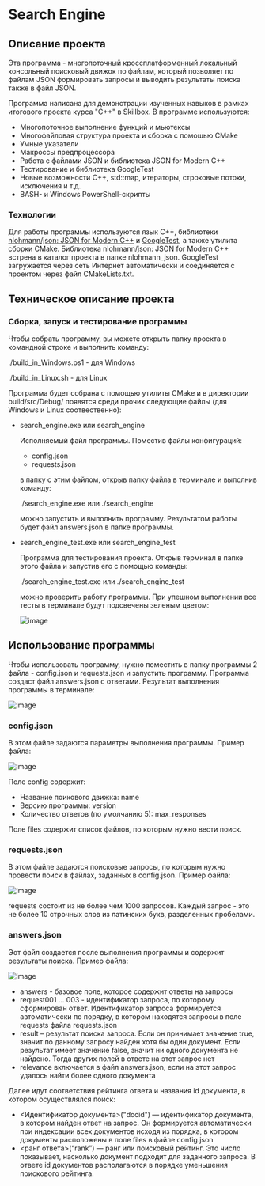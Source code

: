 # Search Engine
## Описание проекта
Эта программа - многопоточный кроссплатформенный локальный консольный поисковый движок по файлам, который позволяет по файлам JSON формировать запросы и выводить результаты поиска также в файл JSON.

Программа написана для демонстрации изученных навыков в рамках итогового проекта курса "C++" в Skillbox. В программе используются:
* Многопоточное выполнение функций и мьютексы
* Многофайловая структура проекта и сборка с помощью CMake
* Умные указатели
* Макроссы предпроцессора
* Работа с файлами JSON и библиотека JSON for Modern C++
* Тестирование и библиотека GoogleTest
* Новые возможности С++, std::map, итераторы, строковые потоки, исключения и т.д.
* BASH- и Windows PowerShell-скрипты
### Технологии
Для работы программы используются язык С++, библиотеки [nlohmann/json: JSON for Modern C++](https://github.com/nlohmann/json) и [GoogleTest](https://github.com/google/googletest), а также утилита сборки CMake. Библиотека nlohmann/json: JSON for Modern C++ встрена в каталог проекта в папке nlohmann_json. GoogleTest загружается через сеть Интернет автоматически и соединяется с проектом через файл CMakeLists.txt.
## Техническое описание проекта
###  Сборка, запуск и тестирование программы
Чтобы собрать программу, вы можете открыть папку проекта в командной строке и выполнить команду:

./build_in_Windows.ps1 - для Windows

./build_in_Linux.sh - для Linux

Программа будет собрана с помощью утилиты CMake и в директории build/src/Debug/ появятся среди прочих следующие файлы (для Windows и Linux соотвественно):
* search_engine.exe или search_engine

  Исполняемый файл программы. Поместив файлы конфигураций:

  * config.json
  * requests.json

   в папку с этим файлом, открыв папку файла в терминале и выполнив команду:
  
  ./search_engine.exe или  ./search_engine

  можно запустить и выполнить программу. Результатом работы будет файл answers.json в папке программы.
* search_engine_test.exe или search_engine_test

  Программа для тестирования проекта. Открыв терминал в папке этого файла и запустив его с помощью команды:

  ./search_engine_test.exe или ./search_engine_test

  можно проверить работу программы. При упешном выполнении все тесты в терминале будут подсвечены зеленым цветом:

  ![image](https://github.com/futurewillbeours/search_engine/assets/134860207/d48cceec-298f-420f-826a-bd97ca69d827)

## Использование программы
Чтобы использовать программу, нужно поместить в папку программы 2 файла - config.json и requests.json и запустить программу. Программа создаст файл answers.json с ответами.
Результат выполнения программы в терминале:

![image](https://github.com/futurewillbeours/search_engine/assets/134860207/bdc578a9-5fb3-4359-bee0-bdda98c6a143)

### config.json
В этом файле задаются параметры выполнения программы. Пример файла:

![image](https://github.com/futurewillbeours/search_engine/assets/134860207/36dc058d-c6ce-47ff-b530-c504a622bdaa)

Поле config содержит:
* Название поикового движка: name
* Версию программы: version
* Количество ответов (по умолчанию 5): max_responses

Поле files содержит список файлов, по которым нужно вести поиск.
### requests.json
В этом файле задаются поисковые запросы, по которым нужно провести поиск в файлах, заданных в config.json. Пример файла:

![image](https://github.com/futurewillbeours/search_engine/assets/134860207/c085bb70-5604-4893-a568-37d132a633e2)

requests состоит из не более чем 1000 запросов. Каждый запрос - это не более 10 строчных слов из латинских букв, разделенных пробелами. 
### answers.json
Эот файл создается после выполнения программы и содержит результаты поиска. Пример файла:

![image](https://github.com/futurewillbeours/search_engine/assets/134860207/483fbe56-81f8-4ad0-ac0f-b4ff7629298a)

* answers - базовое поле, которое содержит ответы на запросы
* request001 … 003 - идентификатор запроса, по которому сформирован ответ. Идентификатор запроса формируется автоматически по порядку, в котором находятся запросы в поле requests файла requests.json
* result – результат поиска запроса. Если он принимает значение true, значит по данному запросу найден хотя бы один документ. Если результат имеет значение false, значит ни одного документа не найдено. Тогда других полей в ответе на этот запрос нет
* relevance включается в файл answers.json, если на этот запрос удалось найти более одного документа

Далее идут соответствия рейтинга ответа и названия id документа, в котором осуществлялся поиск:

* <Идентификатор документа>("docid") — идентификатор документа, в котором найден ответ на запрос. Он формируется автоматически при индексации всех документов исходя из порядка, в котором документы расположены в поле files в файле config.json
* <ранг ответа>(“rank”) — ранг или поисковый рейтинг. Это число показывает, насколько документ подходит для заданного запроса. В ответе id документов располагаются в порядке уменьшения поискового рейтинга.
